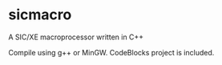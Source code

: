 # sicmacro
A SIC/XE macroprocessor written in C++

Compile using g++ or MinGW. CodeBlocks project is included.
